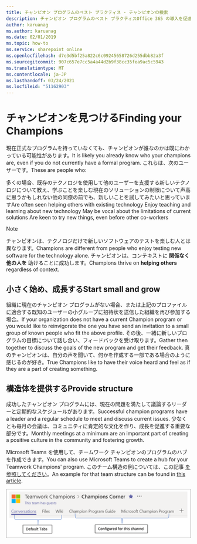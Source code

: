```yaml
---
title: チャンピオン プログラムのベスト プラクティス - チャンピオンの検索
description: チャンピオン プログラムのベスト プラクティスOffice 365 の導入を促進する
author: karuanag
ms.author: karuanag
ms.date: 02/01/2019
ms.topic: how-to
ms.service: sharepoint online
ms.openlocfilehash: d7e3d5bf25a822c6c09245658726d255dbb82a3f
ms.sourcegitcommit: 907c657e7cc5a4a44d2b9f38cc35fea9ac5c5943
ms.translationtype: MT
ms.contentlocale: ja-JP
ms.lasthandoff: 03/24/2021
ms.locfileid: "51162903"
---
```

# <a name="finding-your-champions"></a><span data-ttu-id="d2f5e-103">チャンピオンを見つける</span><span class="sxs-lookup"><span data-stu-id="d2f5e-103">Finding your Champions</span></span> 

<span data-ttu-id="d2f5e-104">現在正式なプログラムを持っていなくても、チャンピオンが誰なのかは既にわかっている可能性があります。</span><span class="sxs-lookup"><span data-stu-id="d2f5e-104">It is likely you already know who your champions are, even if you do not currently have a formal program.</span></span>  <span data-ttu-id="d2f5e-105">これらは、次のユーザーです。</span><span class="sxs-lookup"><span data-stu-id="d2f5e-105">These are people who:</span></span>

<span data-ttu-id="d2f5e-106">多くの場合、既存のテクノロジを使用して他のユーザーを支援する新しいテクノロジについて教え、学ぶことを楽しむ現在のソリューションの制限について声高に思うかもしれない他の同僚の前でも、新しいことを試してみたいと思っています</span><span class="sxs-lookup"><span data-stu-id="d2f5e-106">Are often seen helping others with existing technology Enjoy teaching and learning about new technology May be vocal about the limitations of current solutions Are keen to try new things, even before other co-workers</span></span>

> [!NOTE]
> <span data-ttu-id="d2f5e-107">チャンピオンは、テクノロジだけで新しいソフトウェアのテストを楽しむ人とは異なります。</span><span class="sxs-lookup"><span data-stu-id="d2f5e-107">Champions are different from people who enjoy testing new software for the technology alone.</span></span> <span data-ttu-id="d2f5e-108">チャンピオンは、コンテキストに **関係なく他の人を** 助けることに成功します。</span><span class="sxs-lookup"><span data-stu-id="d2f5e-108">Champions thrive on **helping others** regardless of context.</span></span> 

## <a name="start-small-and-grow"></a><span data-ttu-id="d2f5e-109">小さく始め、成長する</span><span class="sxs-lookup"><span data-stu-id="d2f5e-109">Start small and grow</span></span>

<span data-ttu-id="d2f5e-110">組織に現在のチャンピオン プログラムがない場合、または上記のプロファイルに適合する既知のユーザーの小グループに招待状を送信した組織を再び参加する場合。</span><span class="sxs-lookup"><span data-stu-id="d2f5e-110">If your organization does not have a current Champion program or you would like to reinvigorate the one you have send an invitation to a small group of known people who fit the above profile.</span></span>  <span data-ttu-id="d2f5e-111">その後、一緒に新しいプログラムの目標について話し合い、フィードバックを受け取ります。</span><span class="sxs-lookup"><span data-stu-id="d2f5e-111">Gather then together to discuss the goals of the new program and get their feedback.</span></span> <span data-ttu-id="d2f5e-112">真のチャンピオンは、自分の声を聞いて、何かを作成する一部である場合のように感じるのが好き。</span><span class="sxs-lookup"><span data-stu-id="d2f5e-112">True Champions like to have their voice heard and feel as if they are a part of creating something.</span></span>  

## <a name="provide-structure"></a><span data-ttu-id="d2f5e-113">構造体を提供する</span><span class="sxs-lookup"><span data-stu-id="d2f5e-113">Provide structure</span></span>

<span data-ttu-id="d2f5e-114">成功したチャンピオン プログラムには、現在の問題を満たして議論するリーダーと定期的なスケジュールがあります。</span><span class="sxs-lookup"><span data-stu-id="d2f5e-114">Successful champion programs have a leader and a regular schedule to meet and discuss current issues.</span></span>  <span data-ttu-id="d2f5e-115">少なくとも毎月の会議は、コミュニティに肯定的な文化を作り、成長を促進する重要な部分です。</span><span class="sxs-lookup"><span data-stu-id="d2f5e-115">Monthly meetings at a minimum are an important part of creating a positive culture in the community and fostering growth.</span></span>  

<span data-ttu-id="d2f5e-116">Microsoft Teams を使用して、チームワーク チャンピオンのプログラムのハブを作成できます。</span><span class="sxs-lookup"><span data-stu-id="d2f5e-116">You can also use Microsoft Teams to create a hub for your Teamwork Champions' program.</span></span>  <span data-ttu-id="d2f5e-117">このチーム構造の例については、この記事 [を参照してください](/MicrosoftTeams/teams-adoption-your-first-teams)。</span><span class="sxs-lookup"><span data-stu-id="d2f5e-117">An example for that team structure can be found in [this article](/MicrosoftTeams/teams-adoption-your-first-teams).</span></span>

![チームワークチャンピオンチームのタブ](media/teams-adoption-tab-example.png)